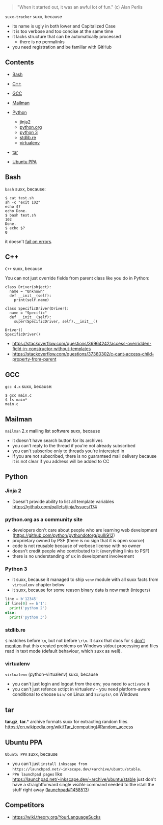 > "When it started out, it was an awful lot of fun." (c) Alan Perlis

`suxx-tracker` suxx, because

 * its name is ugly in both lower and Capitalized Case
 * it is too verbose and too concise at the same time
 * it lacks structure that can be automatically processed
   * there is no permalinks
 * you need registration and be familiar with GitHub

## Contents

- [Bash](#bash)

- [C++](#c++)

- [GCC](#gcc)

- [Mailman](#mailman)

- [Python](#python)
    - [jinja2](#jinja2)
    - [python.org](#pythonorg-as-a-community-site)
    - [python 3](#python-3)
    - [stdlib.re](#stdlibre)
    - [virtualenv](#virtualenv)

- [tar](#tar)

- [Ubuntu PPA](#ubuntu)

## Bash

`bash` suxx, because:

    $ cat test.sh
    sh -c "exit 102"
    echo $?
    echo Done.
    $ bash test.sh 
    102
    Done.
    $ echo $?
    0

it doesn't [fail on errors](https://stackoverflow.com/questions/2870992/automatic-exit-from-bash-shell-script-on-error).

## C++

`C++` suxx, because

You can not just override fields from parent class like you do in Python:

```
class Driver(object):
  name = "Unknown"
  def __init__(self):
    print(self.name)

class SpecificDriver(Driver):
  name = "Specific"
  def __init__(self):
    super(SpecificDriver, self).__init__()

Driver()
SpecificDriver()
```

* https://stackoverflow.com/questions/36964242/access-overridden-field-in-constructor-without-templates
* https://stackoverflow.com/questions/37360302/c-cant-access-child-property-from-parent

## GCC

`gcc 4.x` suxx, because:

    $ gcc main.c
    $ ls main*
    main.c

## Mailman

`mailman` 2.x mailing list software suxx, because

 * it doesn't have search button for its archives
 * you can't reply to the thread if you're not already subscribed
 * you can't subscribe only to threads you're interested in
 * if you are not subscribed, there is no guaranteed mail delivery
   because it is not clear if you address will be added to CC

## Python

### Jinja 2

 * Doesn't provide ability to list all template variables
   https://github.com/pallets/jinja/issues/174

### python.org as a community site

 * developers don't care about people who are learning web development
   (https://github.com/python/pythondotorg/pull/912)
 * proprietary owned by PSF (there is no sign that it is open source)
 * code is not reusable because of verbose license with no owner
 * doesn't credit people who contributed to it (everything links to PSF)
 * there is no understanding of ux in development involvement

### Python 3

 * it suxx, because it managed to ship `venv` module with all suxx facts from `virtualenv` chapter below
 * it suxx, because for some reason binary data is now math (integers)
```python
line = b'12345'
if line[0] == b'1':
  print('python 2')
else:
  print('python 3')
```

### stdlib.re

`$` matches before `\n`, but not before `\r\n`. It suxx that docs for `$` [don't mention](https://docs.python.org/2/library/re.html#regular-expression-syntax) that this created problems on Windows stdout processing and files read in text mode (default behaviour, which suxx as well).

### virtualenv

`virtualenv` (python-virtualenv) suxx, because

 * you can't just login and logout from the env, you need to `activate` it
 * you can't just refence sctipt in virtualenv - you need platform-aware conditional to choose `bin/` on Linux and `Scripts\` on Windows


## tar

**tar.gz**, **tar.*** archive formats suxx for extracting  random files. https://en.wikipedia.org/wiki/Tar_(computing)#Random_access

## Ubuntu PPA

`Ubuntu PPA` suxx, because

 * you can't just `install inkscape from https://launchpad.net/~inkscape.dev/+archive/ubuntu/stable`.
 * `PPA launchpad pages` like https://launchpad.net/~inkscape.dev/+archive/ubuntu/stable just don't have a straightforward single *visible* command needed to the istall the stuff right away ([launchpad#1458513](https://bugs.launchpad.net/launchpad/+bug/1458513))

## Competitors

 * https://wiki.theory.org/YourLanguageSucks

